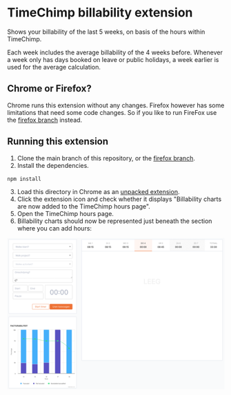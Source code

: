 # TimeChimp billability extension

Shows your billability of the last 5 weeks, on basis of the hours within TimeChimp.

Each week includes the average billability of the 4 weeks before. Whenever a week only has days booked on leave or public holidays, a week earlier is used for the average calculation.

## Chrome or Firefox?
Chrome runs this extension without any changes. Firefox however has some limitations that need some code changes. So if you like to run FireFox use the [firefox branch](https://gitlab.com/infi-projects/nijmegen/intern/timechimp-billabilty-extension/-/tree/firefox) instead. 

## Running this extension

1. Clone the main branch of this repository, or the [firefox branch](https://gitlab.com/infi-projects/nijmegen/intern/timechimp-billabilty-extension/-/tree/firefox).
2. Install the dependencies.
```
npm install
```
3. Load this directory in Chrome as an [unpacked extension](https://developer.chrome.com/docs/extensions/mv3/getstarted/development-basics/#load-unpacked).
3. Click the extension icon and check whether it displays "Billability charts are now added to the TimeChimp hours page".
4. Open the TimeChimp hours page.
5. Billability charts should now be represented just beneath the section where you can add hours:

![Example](example.png)
